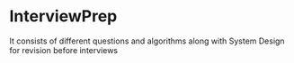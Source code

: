 # InterviewPrep
It consists of different questions and algorithms along with System Design for revision before interviews
